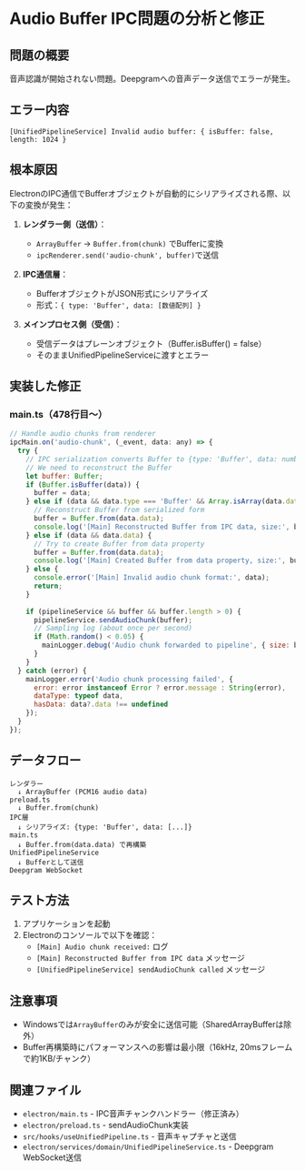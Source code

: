 # Audio Buffer IPC問題の分析と修正

## 問題の概要
音声認識が開始されない問題。Deepgramへの音声データ送信でエラーが発生。

## エラー内容
```
[UnifiedPipelineService] Invalid audio buffer: { isBuffer: false, length: 1024 }
```

## 根本原因
ElectronのIPC通信でBufferオブジェクトが自動的にシリアライズされる際、以下の変換が発生：

1. **レンダラー側（送信）**：
   - `ArrayBuffer` → `Buffer.from(chunk)` でBufferに変換
   - `ipcRenderer.send('audio-chunk', buffer)`で送信

2. **IPC通信層**：
   - BufferオブジェクトがJSON形式にシリアライズ
   - 形式：`{ type: 'Buffer', data: [数値配列] }`

3. **メインプロセス側（受信）**：
   - 受信データはプレーンオブジェクト（Buffer.isBuffer() = false）
   - そのままUnifiedPipelineServiceに渡すとエラー

## 実装した修正

### main.ts（478行目〜）
```javascript
// Handle audio chunks from renderer
ipcMain.on('audio-chunk', (_event, data: any) => {
  try {
    // IPC serialization converts Buffer to {type: 'Buffer', data: number[]}
    // We need to reconstruct the Buffer
    let buffer: Buffer;
    if (Buffer.isBuffer(data)) {
      buffer = data;
    } else if (data && data.type === 'Buffer' && Array.isArray(data.data)) {
      // Reconstruct Buffer from serialized form
      buffer = Buffer.from(data.data);
      console.log('[Main] Reconstructed Buffer from IPC data, size:', buffer.length);
    } else if (data && data.data) {
      // Try to create Buffer from data property
      buffer = Buffer.from(data.data);
      console.log('[Main] Created Buffer from data property, size:', buffer.length);
    } else {
      console.error('[Main] Invalid audio chunk format:', data);
      return;
    }
    
    if (pipelineService && buffer && buffer.length > 0) {
      pipelineService.sendAudioChunk(buffer);
      // Sampling log (about once per second)
      if (Math.random() < 0.05) {
        mainLogger.debug('Audio chunk forwarded to pipeline', { size: buffer.length });
      }
    }
  } catch (error) {
    mainLogger.error('Audio chunk processing failed', {
      error: error instanceof Error ? error.message : String(error),
      dataType: typeof data,
      hasData: data?.data !== undefined
    });
  }
});
```

## データフロー
```
レンダラー
  ↓ ArrayBuffer (PCM16 audio data)
preload.ts
  ↓ Buffer.from(chunk)
IPC層
  ↓ シリアライズ: {type: 'Buffer', data: [...]}
main.ts
  ↓ Buffer.from(data.data) で再構築
UnifiedPipelineService
  ↓ Bufferとして送信
Deepgram WebSocket
```

## テスト方法
1. アプリケーションを起動
2. Electronのコンソールで以下を確認：
   - `[Main] Audio chunk received:` ログ
   - `[Main] Reconstructed Buffer from IPC data` メッセージ
   - `[UnifiedPipelineService] sendAudioChunk called` メッセージ

## 注意事項
- Windowsでは`ArrayBuffer`のみが安全に送信可能（SharedArrayBufferは除外）
- Buffer再構築時にパフォーマンスへの影響は最小限（16kHz, 20msフレームで約1KB/チャンク）

## 関連ファイル
- `electron/main.ts` - IPC音声チャンクハンドラー（修正済み）
- `electron/preload.ts` - sendAudioChunk実装
- `src/hooks/useUnifiedPipeline.ts` - 音声キャプチャと送信
- `electron/services/domain/UnifiedPipelineService.ts` - Deepgram WebSocket送信